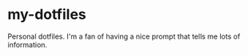 # my-dotfiles

Personal dotfiles. I'm a fan of having a nice prompt that tells me lots of information.
